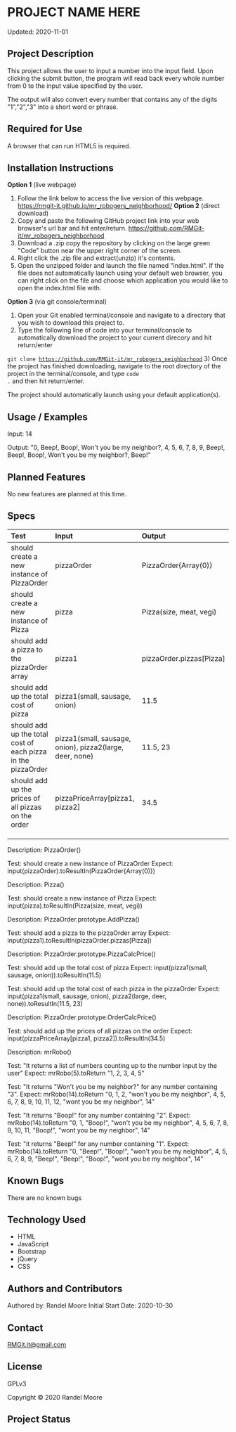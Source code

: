 # **PROJECT NAME HERE**
Updated: 2020-11-01
## **Project Description**
This project allows the user to input a number into the input field.  Upon clicking the submit button, the program will read back every whole number from 0 to the input value specified by the user.

The output will also convert every number that contains any of the digits "1","2","3" into a short word or phrase.
## **Required for Use**
A browser that can run HTML5 is required.
## **Installation Instructions**
**Option 1** (live webpage)
1) Follow the link below to access the live version of this webpage.
https://rmgit-it.github.io/mr_robogers_neighborhood/
**Option 2** (direct download)
1) Copy and paste the following GitHub project link into your web browser's url bar and hit enter/return. https://github.com/RMGit-it/mr_robogers_neighborhood
2) Download a .zip copy the repository by clicking on the large green "Code" button near the upper right corner of the screen.
3) Right click the .zip file and extract(unzip) it's contents.
4) Open the unzipped folder and launch the file named "index.html".  If the file does not automatically launch using your default web browser, you can right click on the file and choose which application you would like to open the index.html file with.

**Option 3** (via git console/terminal)
1) Open your Git enabled terminal/console and navigate to a directory that you wish to download this project to.
2) Type the following line of code into your terminal/console to automatically download the project to your current direcory and hit return/enter

<code>git clone https://github.com/RMGit-it/mr_robogers_neighborhood</code>
3) Once the project has finished downloading, navigate to the root directory of the project in the terminal/console, and type <code>code .</code> and then hit return/enter.

The project should automatically launch using your default application(s).
## **Usage / Examples**
Input: 14

Output: "0, Beep!, Boop!, Won't you be my neighbor?, 4, 5, 6, 7, 8, 9, Beep!, Beep!, Boop!, Won't you be my neighbor?, Beep!"
## **Planned Features**
No new features are planned at this time.
## **Specs**
| Test | Input | Output |
| :-- | :--| :-- |
| should create a new instance of PizzaOrder | pizzaOrder | PizzaOrder{Array(0)} |
| should create a new instance of Pizza | pizza | Pizza(size, meat, vegi) |
| should add a pizza to the pizzaOrder array | pizza1 | pizzaOrder.pizzas[Pizza] |
| should add up the total cost of pizza| pizza1(small, sausage, onion) | 11.5 |
| should add up the total cost of each pizza in the pizzaOrder | pizza1(small, sausage, onion), pizza2(large, deer, none)| 11.5, 23 |
| should add up the prices of all pizzas on the order | pizzaPriceArray[pizza1, pizza2] | 34.5 |
| | | |
| | | |
| | | |

Description: PizzaOrder()

Test: should create a new instance of PizzaOrder
Expect: input(pizzaOrder).toResultIn(PizzaOrder{Array(0)})


Description: Pizza()

Test: should create a new instance of Pizza
Expect: input(pizza).toResultIn(Pizza(size, meat, vegi))


Description: PizzaOrder.prototype.AddPizza()

Test: should add a pizza to the pizzaOrder array
Expect: input(pizza1).toResultIn(pizzaOrder.pizzas[Pizza])


Description: PizzaOrder.prototype.PizzaCalcPrice()

Test: should add up the total cost of pizza
Expect: input(pizza1(small, sausage, onion)).toResultIn(11.5)

Test: should add up the total cost of each pizza in the pizzaOrder
Expect: input(pizza1(small, sausage, onion), pizza2(large, deer, none)).toResultIn(11.5, 23)


Description: PizzaOrder.prototype.OrderCalcPrice()

Test: should add up the prices of all pizzas on the order
Expect: input(pizzaPriceArray[pizza1, pizza2]).toResultIn(34.5)



Description: mrRobo()

Test: "It returns a list of numbers counting up to the number input by the user"
Expect: mrRobo(5).toReturn "1, 2, 3, 4, 5"

Test: "It returns "Won't you be my neighbor?" for any number containing "3".
Expect: mrRobo(14).toReturn "0, 1, 2, "won't you be my neighbor", 4, 5, 6, 7, 8, 9, 10, 11, 12, "wont you be my neighbor", 14"

Test: "It returns "Boop!" for any number containing "2".
Expect: mrRobo(14).toReturn "0, 1, "Boop!", "won't you be my neighbor", 4, 5, 6, 7, 8, 9, 10, 11, "Boop!", "wont you be my neighbor", 14"

Test: "it returns "Beep!" for any number containing "1".
Expect: mrRobo(14).toReturn "0, "Beep!", "Boop!", "won't you be my neighbor", 4, 5, 6, 7, 8, 9, "Beep!", "Beep!", "Boop!", "wont you be my neighbor", 14"
## **Known Bugs**
There are no known bugs
## **Technology Used**
* HTML
* JavaScript
* Bootstrap
* jQuery
* CSS
## **Authors and Contributors**
Authored by: Randel Moore
Initial Start Date: 2020-10-30
## **Contact**
RMGit.it@gmail.com
## **License**

GPLv3

Copyright © 2020 Randel Moore

## **Project Status**
